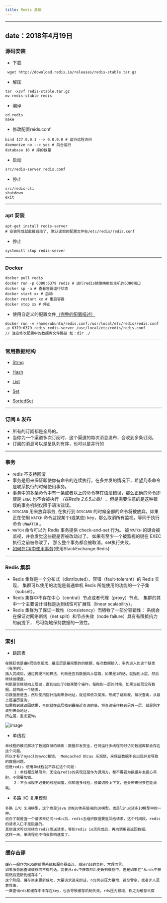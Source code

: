 ```yaml
---
title: Redis 基础
---
```

---
date：2018年4月19日
---


### 源码安装 
- 下载
```
 wget http://download.redis.io/releases/redis-stable.tar.gz
```
- 解压
```
tar -xzvf redis-stable.tar.gz
mv redis-stable redis
```
- 编译
```
cd redis
make
```
- 修改配置reids.conf
```
bind 127.0.0.1 --> 0.0.0.0 # 运行远程访问
daemonize no --> yes # 后台运行
database 16 # 库的数量
```
- 启动
```
src/redis-server redis.conf
```
- 停止
```
src/redis-cli 
shutdown
exit
```

---

### apt 安装
```
apt-get install redis-server
# 安装完成就直接启动了, 默认读取的配置文件在/etc/redis/redis.conf
```
- 停止
```
systemctl stop redis-server
```
 
---
  
### Docker
```
docker pull redis 
docker run -p 6380:6379 redis # 运行redis镜像映射到主机的6380端口
docker sp -a # 查看容器运行状态
docker start xx # 启动
docker restart xx # 重启容器
docker stop xx # 停止
```
- 使用自定义的配置文件[（完整的配置描述）](https://raw.githubusercontent.com/antirez/redis/8ac7af1c5d4d06d6c165e35d67a3a6a70e5d98c3/redis.conf)
```
docker run -v /home/ubuntu/redis.conf:/usr/local/etc/redis/redis.conf -p 6379:6379 redis redis-server /usr/local/etc/redis/redis.conf
// 注意修改配置中的数据库文件路径 如：dir ./
```


---

### 常用数据结构
- [Strng](http://redisdoc.com/string/index.html)

- [Hash](http://redisdoc.com/hash/index.html)

- [List](http://redisdoc.com/list/index.html)

- [Set](http://redisdoc.com/set/index.html)

- [SortedSet](http://redisdoc.com/sorted_set/index.html)

---

### 订阅 & 发布
- 所有的订阅都是全局的。
- 当你为一个渠道多次订阅时，这个渠道的每次消息发布，会收到多条订阅。
- 订阅的消息可以是呈队列有序，也可以是并行的

---

### 事务 
- redis 不支持回滚
- 事务是用来保证即使你有命令的连续执行，在多并发的情况下，希望几条命令是联系执行的时候使用事务。
- 事务中的多条命令中有一条或者以上的命令存在语法错误，那么正确的命令即使是 `EXEC` 也不会被执行 *（在Redis 2.6.5之后）* 。但是需要注意的是这种错误的事务机制仅限于语法错误。
- `DISCARD` 用来放弃事务, 在执行到 `DISCARD` 的时候全部的命令将被放弃。如果正在使用 `WATCH` 命令监视某个(或某些) key，那么取消所有监视，等同于执行命令 `UNWATCH` 。
- `WATCH` 命令可以为 Redis 事务提供 check-and-set 行为。
被 `WATCH` 的键会被监视，并会发觉这些键是否被改动过了。 如果有至少一个被监视的键在 EXEC 执行之前被修改了， 那么整个事务都会被取消，set执行失败。
- [如何在C#中使用事务](https://github.com/sc1994/.NET-Learn/blob/master/Redis/RedisDemo/Transactions%20in%20Redis.md)(使用StackExchange.Redis)

---

### Redis 集群
- Redis 集群是一个分布式（distributed）、容错（fault-tolerant）的 Redis 实现， 集群可以使用的功能是普通单机 Redis 所能使用的功能的一个子集（subset）。
- Redis 集群中不存在中心（central）节点或者代理（proxy）节点， 集群的其中一个主要设计目标是达到线性可扩展性（linear scalability）。
- Redis 集群为了保证一致性（consistency）而牺牲了一部分容错性： 系统会在保证对网络断线（net split）和节点失效（node failure）具有有限抵抗力的前提下， 尽可能地保持数据的一致性。

---

### 索引
- 跳跃表
```
在跳跃表是由N层链表组成，最底层是最完整的的数据，每次数据插入，率先进入到这个链表（有序的），
插入完成后，通过抛硬币的算法，判断是否将数据向上层跑，如果是1的话，就抛到上层，然后继续抛硬盘，
判断是否继续向上层抛，直到抛出了0结束整个操作，每抛到一层的时候，如果当前层没有数据，就构造一个链表，
将数据放进去，然后使用指针指向来源地址，就这样依次类推，形成了跳跃表，每次查询，从最上层遍历查询，
如果找到就返回结果，否则就在此层找到最接近查询的值，将查询操作移到另外一层，就是刚才说到来源地址，
所在层，重复查询。
```
![image](https://pic1.zhimg.com/v2-114f4895c296861aca549d96fc4b563f_r.jpg)

- 单线程
```
单线程的模式解决了数据存储的顽疾：数据并发安全，任何运行多线程同时访问数据库都会存在这个问题。
所以才有了mysql的mvcc和锁， Memcached 的cas 乐观锁，来保证数据不会出现并发导致的数据问题。
但是redis 使用单线程就不存在这个问题：
    1：单线程足够简单，无论在redis的实现还是作为调用方，都不需要为数据并发提心吊胆，不需要加锁。
    2：不会出现不必要的线程调度，你知道多线程，频繁切换上下文，也会带来很多性能消耗。
```

- 多路 I/O 复用模型
```
多路 I/O 复用模型，这个也是java 的NIO体系使用的IO模型，也是linux诸多IO模型中的一种。
说白了就是当一个请求来访问redis后，redis去组织数据要返回给请求，这个时间段，redis的请求入口不是阻塞的。
其他请求可以继续向redis发送请求，等到redis io流完成后，再向调用者返回数据。
这样一来，单线程也不怕会影响速度了。
```
---

### 缓存击穿
```
缓存一般作为RDS的前置系统和服务器直连，减轻rds的负担，常理而言。
如果服务器查询缓存而不得的话，需要从rds中获取然后更新到缓存中，但是如果在“从rds中获取然后更新到缓存中”，
这个阶段，缓存尚未更新成功，大量请求进来的话，rds势必压力暴增，甚至雪崩，或者歹人恶意攻击，
一直查询rds和缓存中未存在key，也会导致缓存机制失效，rds压力暴增，称之为缓存击穿
```

---
